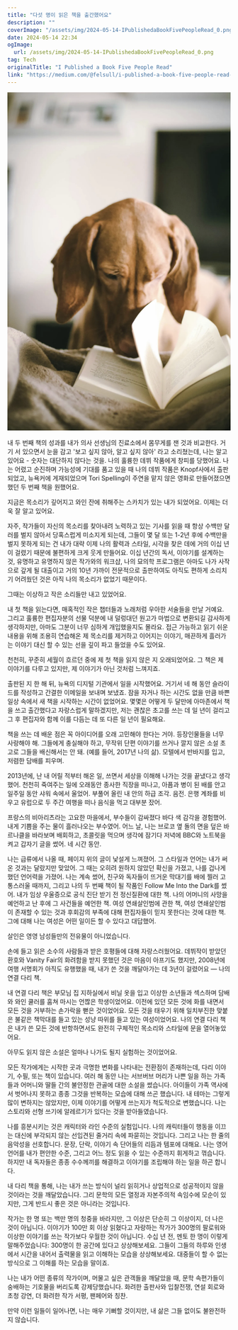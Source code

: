 ```yaml
---
title: "다섯 명이 읽은 책을 출간했어요"
description: ""
coverImage: "/assets/img/2024-05-14-IPublishedaBookFivePeopleRead_0.png"
date: 2024-05-14 22:34
ogImage: 
  url: /assets/img/2024-05-14-IPublishedaBookFivePeopleRead_0.png
tag: Tech
originalTitle: "I Published a Book Five People Read"
link: "https://medium.com/@felsull/i-published-a-book-five-people-read-a362d65c9e60"
---
```



![이미지](/assets/img/2024-05-14-IPublishedaBookFivePeopleRead_0.png)

내 두 번째 책의 성과를 내가 의사 선생님의 진료소에서 몸무게를 잰 것과 비교한다. 거기 서 있으면서 눈을 감고 '보고 싶지 않아, 알고 싶지 않아' 라고 소리쳤는데, 나는 알고 있어요 - 숫자는 대단하지 않다는 것을. 나의 훌륭한 데뷔 작품에게 창피를 당했어요. 나는 어렸고 순진하며 가능성에 기대를 품고 있을 때 나의 데뷔 작품은 Knopf사에서 출판되었고, 뉴욕커에 게재되었으며 Tori Spelling이 주연을 맡지 않은 영화로 만들어졌으면 했던 두 번째 책을 원했어요.

지금은 목소리가 깊어지고 와인 잔에 취해주는 스카치가 있는 내가 되었어요. 이제는 더욱 잘 알고 있어요.

자주, 작가들이 자신의 목소리를 찾아내려 노력하고 있는 기사를 읽을 때 항상 수백만 달러를 벌지 않아서 당혹스럽게 미소지게 되는데, 그들이 몇 달 또는 1-2년 후에 수백만을 벌지 못하게 되는 건 내가 대략 이제 나의 활력과 스타일, 시각을 찾은 데에 거의 이십 년이 걸렸기 때문에 불편하게 크게 웃게 만들어요. 이십 년간의 독서, 이야기를 설계하는 것, 유명하고 유명하지 않은 작가와의 워크샵, 나의 묘의학 프로그램은 아마도 나가 사작으로 갚게 될 대출이고 거의 10년 가까이 전문적으로 출판하여도 아직도 편하게 소리치기 어려웠던 것은 아직 나의 목소리가 없었기 때문이다.



그때는 이상하고 작은 소리들만 내고 있었어요.

내 첫 책을 읽는다면, 매혹적인 작은 챕터들과 노래처럼 우아한 서술들을 만날 거예요. 그리고 훌륭한 편집자분의 선물 덕분에 내 덜렁대던 원고가 마법으로 변환되길 감사하게 생각하지만, 아마도 그분이 너무 심하게 개입했을지도 몰라요. 접근 가능하고 읽기 쉬운 내용을 위해 조용히 연습해온 제 목소리를 제거하고 이어지는 이야기, 매끈하게 흘러가는 이야기 대신 할 수 있는 선을 깊이 파고 들었을 수도 있어요.

천천히, 꾸준히 세월이 흐르던 중에 제 첫 책을 읽지 않은 지 오래되었어요. 그 책은 제 이야기를 다루고 있지만, 제 이야기가 아닌 것처럼 느껴지죠.

출판된 지 한 해 뒤, 뉴욕의 디지털 기관에서 일을 시작했어요. 거기서 네 해 동안 슬라이드를 작성하고 간결한 이메일을 보내며 보냈죠. 잠을 자거나 하는 시간도 없을 만큼 바쁜 일상 속에서 새 책을 시작하는 시간이 없었어요. 몇몇은 어떻게 두 달만에 아마존에서 책을 쓰고 출간했다고 자랑스럽게 말하겠지만, 저는 괜찮은 초고를 쓰는 데 일 년이 걸리고 그 후 편집자와 함께 이를 다듬는 데 또 다른 일 년이 필요해요.



책을 쓰는 데 배운 점은 꼭 아이디어를 오래 고민해야 한다는 거야. 등장인물들을 너무 사랑해야 해. 그들에게 충실해야 하고, 무작위 단편 이야기를 쓰거나 깔지 않은 소설 초고로 그들을 배신해서는 안 돼. (예를 들어, 2017년 나의 삶). 모텔에서 반바지를 입고, 저렴한 담배를 피우며.

2013년에, 난 내 어릴 적부터 해온 일, 쓰면서 세상을 이해해 나가는 것을 끝냈다고 생각했어. 천천히 죽여주는 일에 오래동안 종사한 직장을 떠나고, 아픔과 병이 된 배를 안고 일주일 동안 샤워 속에서 울었어. 부풀어 올린 내 안의 하급 조각. 음전. 은행 계좌를 비우고 유럽으로 두 주간 여행을 떠나 음식을 먹고 대부분 잤어.

프랑스의 비아리츠라는 고요한 마을에서, 부수들이 감싸졌다 바다 색 감각을 경험했어. 내게 기쁨을 주는 물이 흘러나오는 부수였어. 어느 날, 나는 브로코 옆 돌의 면을 덮은 바르나클을 바라보며 배회하고, 초콜릿을 먹으며 생각에 잠기다 저녁에 BBC와 노트북을 켜고 갑자기 글을 썼어. 네 시간 동안.

나는 급류에서 나올 때, 페이지 위의 글이 낯설게 느껴졌어. 그 스타일과 언어는 내가 써온 것과는 달랐지만 맞았어. 그 때는 오히려 원하지 않았던 확신을 가졌고, 나를 겁나게 했던 언어력을 가졌어. 나는 계속 썼어, 친구와 독자들이 뜨거운 막대기를 배에 찔러 고통스러울 때까지, 그리고 나의 두 번째 책이 될 작품인 Follow Me Into the Dark를 썼어. 내가 임상 우울증으로 공식 진단 받기 전 정신질환에 대한 책. 나의 어머니의 사망을 예언하고 난 후에 그 사건들을 예언한 책. 여성 연쇄살인범에 관한 책, 여성 연쇄살인범이 존재할 수 있는 것과 후회감의 부족에 대해 편집자들이 믿지 못한다는 것에 대한 책. 그에 대해 나는 여성은 어떤 일이든 할 수 있다고 대답했어.



살인은 영영 남성들만의 전유물이 아니었습니다.

손에 들고 읽은 소수의 사람들과 받은 호평들에 대해 자랑스러웠어요. 데뷔작이 받았던 환호와 Vanity Fair의 화려함을 받지 못했던 것은 마음이 아프기도 했지만, 2008년에 여행 서명회가 아직도 유행했을 때, 내가 쓴 것을 깨달아가는 데 3년이 걸렸어요 — 나의 연결 다리 책.

내 연결 다리 책은 부모님 집 지하실에서 비닐 옷을 입고 이상한 소년들과 섹스하며 담배와 와인 쿨러를 훔쳐 마시는 언짢은 학생이었어요. 이전에 있던 모든 것에 화를 내면서 모든 것을 거부하는 손가락을 뻗은 것이었어요. 모든 것을 태우기 위해 일치부진한 맞붙은 불같은 책막대를 들고 있는 성냥 따위를 들고 있는 여성이었어요. 나의 연결 다리 책은 내가 쓴 모든 것에 반항하면서도 완전히 구체적인 목소리와 스타일에 문을 열어놓았어요.

아무도 읽지 않은 소설은 얼마나 나가도 될지 실험하는 것이었어요.



모든 작가에게는 시작한 곳과 극명한 변화를 나타내는 전환점이 존재하는데, 다리 이야기, 수필, 또는 책이 있습니다. 여러 해 동안 나는 서브버브 머리가 나쁜 일을 하는 가족들과 어머니와 딸들 간의 불안정한 관골에 대한 소설을 썼습니다. 아이들이 가족 역사에서 벗어나지 못하고 종종 그것을 반복하는 모습에 대해 쓰곤 했습니다. 내 테마는 그렇게 많이 변하지는 않았지만, 이제 이야기를 어떻게 쓰는지가 척도적으로 변했습니다. 나는 스토리와 선형 쓰기에 알레르기가 있다는 것을 받아들였습니다.

나를 흥분시키는 것은 캐릭터와 라인 수준의 실험입니다. 나의 캐릭터들이 행동을 이끄는 대신에 부각되지 않는 선입견된 줄거리 속에 파묻히는 것입니다. 그리고 나는 한 줄의 음악성을 선호합니다. 문장, 단락, 이야기 속 단어들의 리듬과 템포에 대해요. 나는 영어 언어를 내가 편안한 수준, 그리고 어느 정도 읽을 수 있는 수준까지 휘게하고 꺾습니다. 하지만 내 독자들은 종종 수수께끼를 해결하고 이야기를 조립해야 하는 일을 하곤 합니다.

내 다리 책을 통해, 나는 내가 쓰는 방식이 널리 읽히거나 상업적으로 성공적이지 않을 것이라는 것을 깨달았습니다. 그리 문학의 모든 열정과 자본주의적 속임수에 모순이 있지만, 그게 반드시 좋은 것은 아니라는 것입니다.

작가는 한 명 또는 백만 명의 청중을 바라지만, 그 이상은 단순히 그 이상이지, 더 나은 것이 아닙니다. 이야기가 100만 회 이상 읽혔다고 자랑하는 작가가 300명의 팔로워와 이상한 이야기를 쓰는 작가보다 우월한 것이 아닙니다. 수십 년 전, 멘토 한 명이 이렇게 말해주었습니다: 300명이 한 공간에 있다고 상상해보세요. 그들이 그들의 하루와 인생에서 시간을 내어서 출력물을 읽고 이해하는 모습을 상상해보세요. 대중들이 할 수 없는 방식으로 그 이해를 하는 모습을 말이죠.



나는 내가 어떤 종류의 작가이며, 머물고 싶은 관객들을 깨달았을 때, 문학 속편가들이 숭배하는 기호물을 버리도록 강제당했습니다. 화려한 출판사와 입찰전쟁, 연설 회로와 초청 강연, 더 화려한 작가 서평, 팬페어와 칭찬.

만약 이런 일들이 일어나면, 나는 매우 기뻐할 것이지만, 내 삶은 그들 없이도 불완전하지 않습니다.